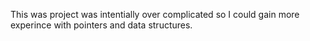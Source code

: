 This was project was intentially over complicated so I could gain more experince with pointers and data structures.
